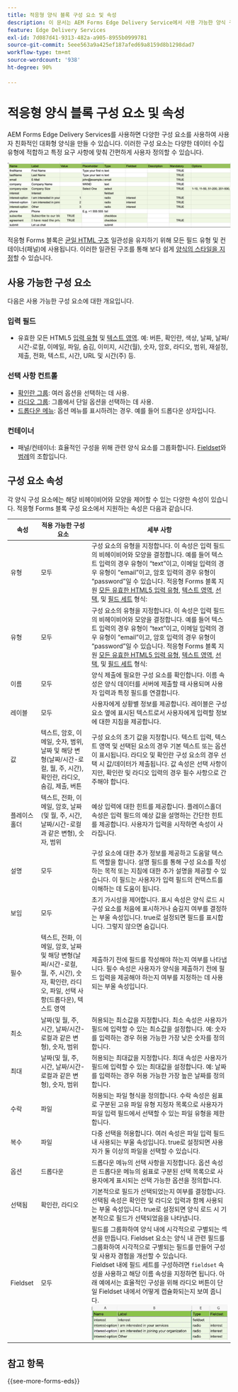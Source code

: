 ```yaml
---
title: 적응형 양식 블록 구성 요소 및 속성
description: 이 문서는 AEM Forms Edge Delivery Service에서 사용 가능한 양식 구성 요소와 해당 속성에 대한 개요를 제공합니다.
feature: Edge Delivery Services
exl-id: 7d087d41-9313-482a-a905-8955b0999781
source-git-commit: 5eee563a9a425ef187afed69a8159d8b1298dad7
workflow-type: tm+mt
source-wordcount: '938'
ht-degree: 90%

---
```


# 적응형 양식 블록 구성 요소 및 속성

AEM Forms Edge Delivery Services를 사용하면 다양한 구성 요소를 사용하여 사용자 친화적인 대화형 양식을 만들 수 있습니다. 이러한 구성 요소는 다양한 데이터 수집 유형에 적합하고 특정 요구 사항에 맞춰 간편하게 사용자 정의할 수 있습니다.


![구성 요소 및 속성이 일부 포함된 샘플 스프레드시트](/help/edge/assets/sample-form-in-spreadsheet.png)

적응형 Forms 블록은 [균일 HTML 구조](/help/edge/docs/forms/style-theme-forms.md) 일관성을 유지하기 위해 모든 필드 유형 및 컨테이너(패널)에 사용됩니다. 이러한 일관된 구조를 통해 보다 쉽게 [양식의 스타일을 지정](/help/edge/docs/forms/style-theme-forms.md)할 수 있습니다.

## 사용 가능한 구성 요소

다음은 사용 가능한 구성 요소에 대한 개요입니다.

### 입력 필드

* 유효한 모든 HTML5 [입력 유형](https://developer.mozilla.org/en-US/docs/Web/HTML/Element/input#input_types) 및 [텍스트 영역](https://developer.mozilla.org/en-US/docs/Web/HTML/Element/textarea). 예: 버튼, 확인란, 색상, 날짜, 날짜/시간-로컬, 이메일, 파일, 숨김, 이미지, 시간(월), 숫자, 암호, 라디오, 범위, 재설정, 제출, 전화, 텍스트, 시간, URL 및 시간(주) 등.

### 선택 사항 컨트롤

* [확인란 그룹](https://developer.mozilla.org/en-US/docs/Web/HTML/Element/input/checkbox): 여러 옵션을 선택하는 데 사용.
* [라디오 그룹](https://developer.mozilla.org/en-US/docs/Web/HTML/Element/input/radio): 그룹에서 단일 옵션을 선택하는 데 사용.
* [드롭다운 메뉴](https://developer.mozilla.org/en-US/docs/Web/HTML/Element/select): 옵션 메뉴를 표시하려는 경우. 예를 들어 드롭다운 상자입니다.

### 컨테이너

* 패널/컨테이너: 효율적인 구성을 위해 관련 양식 요소를 그룹화합니다. [Fieldset](https://developer.mozilla.org/en-US/docs/Web/HTML/Element/fieldset)와 [범례](https://developer.mozilla.org/en-US/docs/Web/HTML/Element/legend)의 조합입니다.


## 구성 요소 속성

각 양식 구성 요소에는 해당 비헤이비어와 모양을 제어할 수 있는 다양한 속성이 있습니다. 적응형 Forms 블록 구성 요소에서 지원하는 속성은 다음과 같습니다.


| 속성 | 적용 가능한 구성 요소 | 세부 사항 |
|--------------|------------------------------|----------------------------------------------------------------------|
| 유형 | 모두 | 구성 요소의 유형을 지정합니다. 이 속성은 입력 필드의 비헤이비어와 모양을 결정합니다. 예를 들어 텍스트 입력의 경우 유형이 “text”이고, 이메일 입력의 경우 유형이 “email”이고, 암호 입력의 경우 유형이 “password”일 수 있습니다. 적응형 Forms 블록 지원  <a href="https://developer.mozilla.org/en-US/docs/Web/HTML/Element/input#input_types">모든 유효한 HTML5 입력 유형</a>, <a href="https://developer.mozilla.org/en-US/docs/Web/HTML/Element/textarea">텍스트 영역</a>, <a href="https://developer.mozilla.org/en-US/docs/Web/HTML/Element/select">선택</a>, 및 <a href="https://developer.mozilla.org/en-US/docs/Web/HTML/Element/fieldset">필드 세트</a> 형식: |
| 유형 | 모두 | 구성 요소의 유형을 지정합니다. 이 속성은 입력 필드의 비헤이비어와 모양을 결정합니다. 예를 들어 텍스트 입력의 경우 유형이 “text”이고, 이메일 입력의 경우 유형이 “email”이고, 암호 입력의 경우 유형이 “password”일 수 있습니다. 적응형 Forms 블록 지원  <a href="https://developer.mozilla.org/en-US/docs/Web/HTML/Element/input#input_types">모든 유효한 HTML5 입력 유형</a>, <a href="https://developer.mozilla.org/en-US/docs/Web/HTML/Element/textarea">텍스트 영역</a>, <a href="https://developer.mozilla.org/en-US/docs/Web/HTML/Element/select">선택</a>, 및 <a href="https://developer.mozilla.org/en-US/docs/Web/HTML/Element/fieldset">필드 세트</a> 형식: |
| 이름 | 모두 | 양식 제출에 필요한 구성 요소를 확인합니다. 이름 속성은 양식 데이터를 서버에 제출할 때 사용되며 사용자 입력과 특정 필드를 연결합니다. |
| 레이블 | 모두 | 사용자에게 상황별 정보를 제공합니다. 레이블은 구성 요소 옆에 표시된 텍스트로서 사용자에게 입력할 정보에 대한 지침을 제공합니다. |
| 값 | 텍스트, 암호, 이메일, 숫자, 범위, 날짜 및 해당 변형(날짜/시간-로컬, 월, 주, 시간), 확인란, 라디오, 숨김, 제출, 버튼 | 구성 요소의 초기 값을 지정합니다. 텍스트 입력, 텍스트 영역 및 선택된 요소의 경우 기본 텍스트 또는 옵션이 표시됩니다. 라디오 및 확인란 구성 요소의 경우 선택 시 값/데이터가 제출됩니다. 값 속성은 선택 사항이지만, 확인란 및 라디오 입력의 경우 필수 사항으로 간주해야 합니다. |
| 플레이스홀더 | 텍스트, 전화, 이메일, 암호, 날짜(및 월, 주, 시간, 날짜/시간-로컬과 같은 변형), 숫자, 범위 | 예상 입력에 대한 힌트를 제공합니다. 플레이스홀더 속성은 입력 필드의 예상 값을 설명하는 간단한 힌트를 제공합니다. 사용자가 입력을 시작하면 속성이 사라집니다. |
| 설명 | 모두 | 구성 요소에 대한 추가 정보를 제공하고 도움말 텍스트 역할을 합니다. 설명 필드를 통해 구성 요소를 작성하는 목적 또는 지침에 대한 추가 설명을 제공할 수 있습니다. 이 필드는 사용자가 입력 필드의 컨텍스트를 이해하는 데 도움이 됩니다. |
| 보임 | 모두 | 초기 가시성을 제어합니다. 표시 속성은 양식 로드 시 구성 요소를 처음에 표시하거나 숨길지 여부를 결정하는 부울 속성입니다. true로 설정되면 필드를 표시합니다. 그렇지 않으면 숨깁니다. |
| 필수 | 텍스트, 전화, 이메일, 암호, 날짜 및 해당 변형(날짜/시간-로컬, 월, 주, 시간), 숫자, 확인란, 라디오, 파일, 선택 사항(드롭다운), 텍스트 영역 | 제출하기 전에 필드를 작성해야 하는지 여부를 나타냅니다. 필수 속성은 사용자가 양식을 제출하기 전에 필드 입력을 제공해야 하는지 여부를 지정하는 데 사용되는 부울 속성입니다. |
| 최소 | 날짜(및 월, 주, 시간, 날짜/시간-로컬과 같은 변형), 숫자, 범위 | 허용되는 최소값을 지정합니다. 최소 속성은 사용자가 필드에 입력할 수 있는 최소값을 설정합니다. 예: 숫자를 입력하는 경우 허용 가능한 가장 낮은 숫자를 정의합니다. |
| 최대 | 날짜(및 월, 주, 시간, 날짜/시간-로컬과 같은 변형), 숫자, 범위 | 허용되는 최대값을 지정합니다. 최대 속성은 사용자가 필드에 입력할 수 있는 최대값을 설정합니다. 예: 날짜를 입력하는 경우 허용 가능한 가장 높은 날짜를 정의합니다. |
| 수락 | 파일 | 허용되는 파일 형식을 정의합니다. 수락 속성은 쉼표로 구분된 고유 파일 유형 지정자 목록으로 사용자가 파일 입력 필드에서 선택할 수 있는 파일 유형을 제한합니다. |
| 복수 | 파일 | 다중 선택을 허용합니다. 여러 속성은 파일 입력 필드 내 사용되는 부울 속성입니다. true로 설정되면 사용자가 둘 이상의 파일을 선택할 수 있습니다. |
| 옵션 | 드롭다운 | 드롭다운 메뉴의 선택 사항을 지정합니다. 옵션 속성은 드롭다운 메뉴의 쉼표로 구분된 선택 목록으로 사용자에게 표시되는 선택 가능한 옵션을 정의합니다. |
| 선택됨 | 확인란, 라디오 | 기본적으로 필드가 선택되었는지 여부를 결정합니다. 선택됨 속성은 확인란 및 라디오 입력과 함께 사용되는 부울 속성입니다. true로 설정되면 양식 로드 시 기본적으로 필드가 선택되었음을 나타냅니다. |
| Fieldset | 모두 | 필드를 그룹화하여 양식 내에 시각적으로 구별되는 섹션을 만듭니다. Fieldset 요소는 양식 내 관련 필드를 그룹화하여 시각적으로 구별되는 필드를 만들어 구성 및 사용자 경험을 개선할 수 있습니다. </br> Fieldset 내에 필드 세트를 구성하려면 `fieldset` 속성을 사용하고 해당 이름 속성을 지정하면 됩니다. 아래 예에서는 효율적인 구성을 위해 라디오 버튼이 단일 Fieldset 내에서 어떻게 캡슐화되는지 보여 줍니다. ![Fieldset 예](/help/edge/assets/fieldset-example.png) |

## 참고 항목

{{see-more-forms-eds}}
